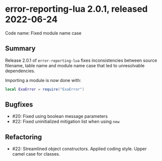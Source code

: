 # error-reporting-lua 2.0.1, released 2022-06-24

Code name: Fixed module name case

## Summary

Release 2.0.1 of `error-reporting-lua` fixes  inconsistencies between source filename, table name and module name case that led to unresolvable dependencies.

Importing a module is now done with:

```lua
local ExaError = require("ExaError")
```

## Bugfixes

* #20: Fixed using boolean message parameters
* #22: Fixed uninitialized mitigation list when using `new` 

## Refactoring

* #22: Streamlined object constructors. Applied coding style. Upper camel case for classes.